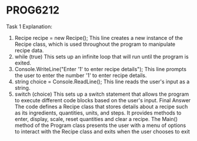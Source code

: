 # PROG6212
Task 1
Explanation:
1. Recipe recipe = new Recipe(); This line creates a new instance of the 
Recipe class, which is used throughout the program to manipulate recipe 
data.
2. while (true) This sets up an infinite loop that will run until the program is 
exited.
3. Console.WriteLine("Enter '1' to enter recipe details"); This line 
prompts the user to enter the number '1' to enter recipe details.
4. string choice = Console.ReadLine(); This line reads the user's input as 
a string.
5. switch (choice) This sets up a switch statement that allows the program 
to execute different code blocks based on the user's input.
Final Answer
The code defines a Recipe class that stores details about a recipe such as its 
ingredients, quantities, units, and steps. It provides methods to enter, display, scale, 
reset quantities and clear a recipe. The Main() method of the Program class presents 
the user with a menu of options to interact with the Recipe class and exits when the 
user chooses to exit

